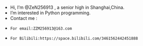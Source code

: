- Hi, I’m @ZeN256913 , a senior high in Shanghai,China.
- I’m interested in Python programming.
- Contact me :
-     For email:ZZM256913@163.com
-     For Bilibili:https://space.bilibili.com/3461562442451888

<!---
ZeN256913/ZeN256913 is a ✨ special ✨ repository because its `README.md` (this file) appears on your GitHub profile.
You can click the Preview link to take a look at your changes.
--->
